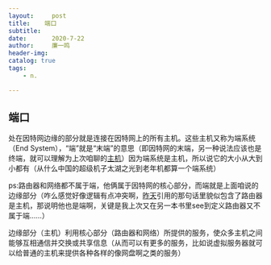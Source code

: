 ```yaml
---
layout:     post
title:    端口  
subtitle:   
date:       2020-7-22
author:     廉一鸣
header-img: 
catalog: true
tags:
    - n.

---
```


## 端口

处在因特网边缘的部分就是连接在因特网上的所有主机。这些主机又称为端系统（End System），“端”就是“末端”的意思（即因特网的末端，另一种说法应该也是终端，就可以理解为上次咱聊的[主机](https://mp.weixin.qq.com/s?__biz=MzI4Nzc2MzA3OQ==&mid=2247484542&idx=2&sn=c347f4bc8979a6c3f14b9420a2834818&scene=21#wechat_redirect)）因为端系统是主机，所以说它的大小从大到小都有（从什么中国的超级机子太湖之光到老年机都算一个端系统）

ps:路由器和网络都不属于端，他俩属于因特网的核心部分，而端就是上面咱说的边缘部分（咋么感觉好像逻辑有点冲突啊，[昨天](https://mp.weixin.qq.com/s?__biz=MzI4Nzc2MzA3OQ==&mid=2247484542&idx=2&sn=c347f4bc8979a6c3f14b9420a2834818&scene=21#wechat_redirect)引用的那句话里貌似包含了路由器是主机，那说明他也是端啊，关键是我上次又在另一本书里see到定义路由器又不属于端……）

边缘部分（主机）利用核心部分（路由器和网络）所提供的服务，使众多主机之间能够互相通信并交换或共享信息（从而可以有更多的服务，比如说虚拟服务器就可以给普通的主机来提供各种各样的像网盘啊之类的服务）



